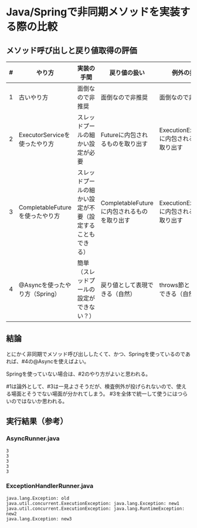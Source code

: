 # Java/Springで非同期メソッドを実装する際の比較

## メソッド呼び出しと戻り値取得の評価

| # | やり方 | 実装の手間 | 戻り値の扱い | 例外の扱い |
----|----|----|----|----
|1| 古いやり方 | 面倒なので非推奨 | 面倒なので非推奨 | 面倒なので非推奨 | 
|2| ExecutorServiceを使ったやり方 | スレッドプールの細かい設定が必要 | Futureに内包されるものを取り出す | ExecutionExceptionに内包されるものを取り出す |
|3| CompletableFutureを使ったやり方 | スレッドプールの細かい設定が不要（設定することもできる） | CompletableFutureに内包されるものを取り出す | ExecutionExceptionに内包されるものを取り出す |
|4| @Asyncを使ったやり方（Spring） | 簡単（スレッドプールの設定ができない？） | 戻り値として表現できる（自然） | throws節として表現できる（自然） |

## 結論
とにかく非同期でメソッド呼び出ししたくて、かつ、Springを使っているのであれば、#4の@Asyncを使えばよい。

Springを使っていない場合は、#2のやり方がよいと思われる。

#1は論外として、#3は一見よさそうだが、検査例外が投げられないので、使える場面とそうでない場面が分かれてしまう。
#3を全体で統一して使うにはつらいのではないか思われる。

## 実行結果（参考）
### AsyncRunner.java
```
3
3
3
3
3
```

### ExceptionHandlerRunner.java
```
java.lang.Exception: old
java.util.concurrent.ExecutionException: java.lang.Exception: new1
java.util.concurrent.ExecutionException: java.lang.RuntimeException: new2
java.lang.Exception: new3
```
